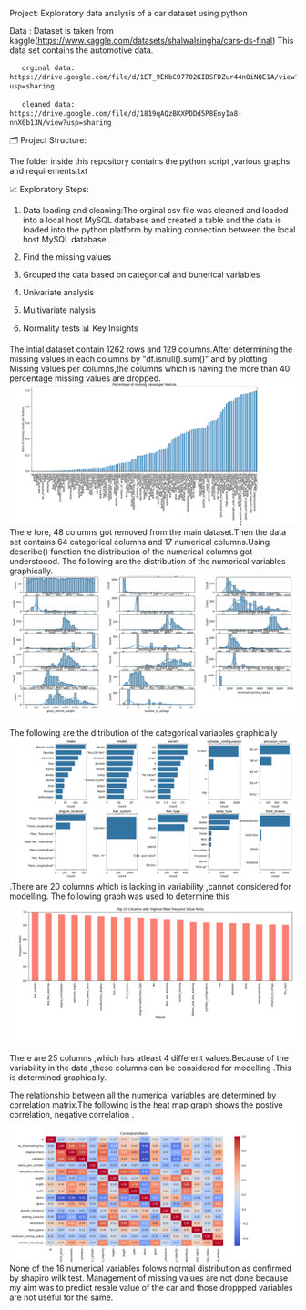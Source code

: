Project: Exploratory data analysis of a car dataset using python

Data : Dataset is taken from kaggle(https://www.kaggle.com/datasets/shalwalsingha/cars-ds-final)
       This data set contains the automotive data.
       
       orginal data: https://drive.google.com/file/d/1ET_9EKbCO7702KIBSFDZur44nOiNQE1A/view?usp=sharing
       
       cleaned data: https://drive.google.com/file/d/1819qAQzBKXPDDd5P8EnyIa8-nnX0b13N/view?usp=sharing

 🗂️ Project Structure:

 The  folder inside this repository contains the python script ,various graphs and requirements.txt

 📈 Exploratory Steps:
 1) Data loading and cleaning:The orginal csv file was cleaned and loaded into a local host MySQL database and created a  table and
                              the data is loaded into the python platform by making connection between the local host MySQL database .

 2) Find the missing values

 3)  Grouped the data based on categorical and bunerical variables

 4)  Univariate analysis
 5)  Multivariate nalysis
 6)  Normality tests
📊 Key Insights

The intial dataset contain 1262 rows and 129 columns.After determining the missing values in each columns by "df.isnull().sum()" and by plotting Missing values per columns,the columns which is having the more than 40 percentage missing values are dropped.
![Alt Text](https://github.com/Jobinb7/EDA_CarDataset/blob/90862e9ca25d1d6c4f9591949a15ac1d0fca2bbf/percentage_of_missing.png)
There fore, 48 columns got  removed from the main dataset.Then the  data set contains 64 categorical columns and 17 numerical columns.Using describe() function the distribution of the numerical columns got understoood. 
The following are the distribution of the numerical variables graphically.
![Alt Text](https://github.com/Jobinb7/EDA_CarDataset/blob/465e7fd422cb223a5d81c904c1bcd280fc72e707/Histogram_plot_EDA.png)

The following are the ditribution of the categorical variables graphically
![Alt Text](https://github.com/Jobinb7/EDA_CarDataset/blob/de35ef49f86e3d52ae6a8ed77cffc627461ee4b4/categorical_distribution.png)
.There are 20 columns which is lacking in variability ,cannot considered for modelling. The following graph was used to  determine this 
![Alt Text](https://github.com/Jobinb7/EDA_CarDataset/blob/79dd10cca7499dc9556210f5ba120ff0eca11fd1/most_frequent_value_ratio.png)


 There are 25 columns ,which has atleast 4 different values.Because of the variability in the data ,these columns can be considered for modelling .This is determined  graphically.
 
 The relationship between all the numerical variables are determined by correlation matrix.The following is the heat map graph shows the postive correlation,
 negative correlation .
 ![Alt](https://github.com/Jobinb7/EDA_CarDataset/blob/c3426ffdd19e2c0d02fe0f2e8f2562d03f4ec8ae/Correlation_matrix.png)
 None of the 16 numerical variables folows normal distribution as confirmed by shapiro wilk test.
 Management of missing values are not done because my aim was to predict  resale value of the car and those droppped variables are not useful for the same.



    
